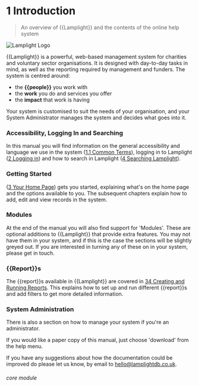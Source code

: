 # 1 Introduction

> An overview of {{Lamplight}} and the contents of the online help system



![Lamplight Logo](1.0.0a.png)

{{Lamplight}} is a powerful, web-based management system for charities and voluntary sector organisations. It is designed with day-to-day tasks in mind, as well as the reporting required by management and funders. The system is centred around:

- the **{{people}}** you work with
- the **work** you do and services you offer 
- the **impact** that work is having

Your system is customised to suit the needs of your organisation, and your System Administrator manages the system and decides what goes into it.


### Accessibility, Logging In and Searching
In this manual you will find information on the general accessibility and language we use in the system ([1.1 Common Terms](/help/index/p/1.1)), logging in to Lamplight ([2 Logging in](/help/index/p/2)) and how to search in Lamplight ([4 Searching Lamplight](/help/index/p/4)).


### Getting Started
([3 Your Home Page](/help/index/p/3)) gets you started, explaining what's on the home page and the options available to you. The subsequent chapters explain how to add, edit and view records in the system. 


### Modules
At the end of the manual you will also find support for 'Modules'. These are optional additions to {{Lamplight}} that provide extra features. You may not have them in your system, and if this is the case the sections will be slightly greyed out. If you are interested in turning any of these on in your system, please get in touch. 


### {{Report}}s
The {{report}}s available in {{Lamplight}} are covered in [34 Creating and Running Reports](/help/index/p/34). This explains how to set up and run different {{report}}s and add filters to get more detailed information. 


### System Administration
There is also a section on how to manage your system if you're an administrator.

If you would like a paper copy of this manual, just choose 'download' from the help menu.

If you have any suggestions about how the documentation could be improved do please let us know, by email to <a href="mailto:hello@lamplightdb.co.uk">hello@lamplightdb.co.uk</a>.

###### core module
